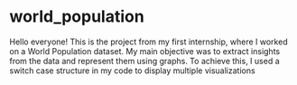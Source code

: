 # world_population
Hello everyone! This is the project from my first internship, where I worked on a World Population dataset. My main objective was to extract insights from the data and represent them using graphs.  To achieve this, I used a switch case structure in my code to display multiple visualizations
